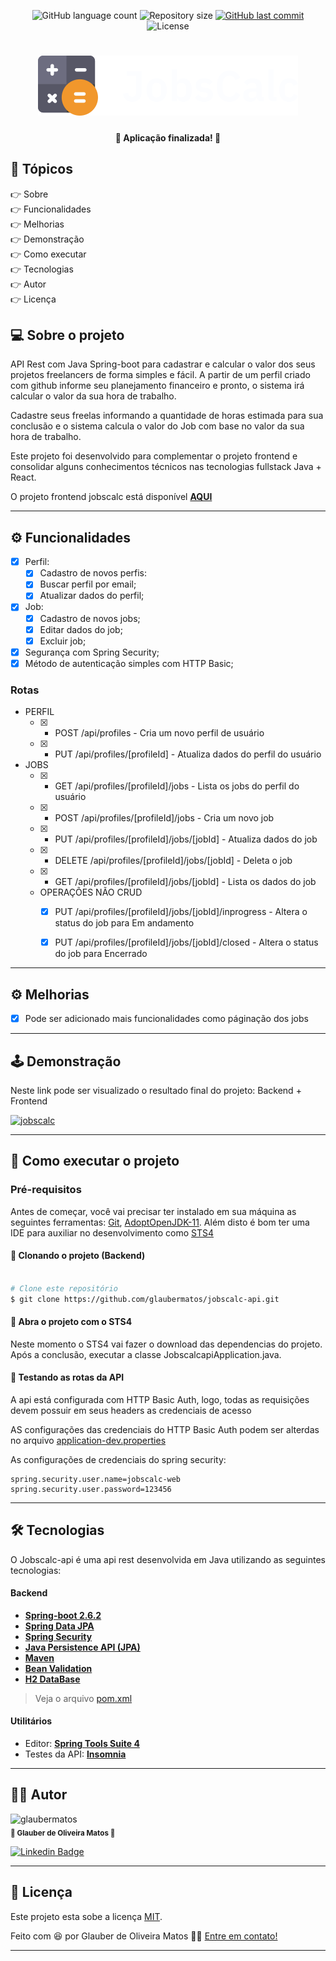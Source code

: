 <p align="center">
  <img alt="GitHub language count" src="https://img.shields.io/github/languages/count/glaubermatos/jobscalc-api?color=%2304D361&style=flat">

  <img alt="Repository size" src="https://img.shields.io/github/repo-size/glaubermatos/jobscalc-api?style=flat">
  
  <a href="https://github.com/glaubermatos/jobscalc-api/commits/master">
    <img alt="GitHub last commit" src="https://img.shields.io/github/last-commit/glaubermatos/jobscalc-api?style=flat">
  </a>
    
   <img alt="License" src="https://img.shields.io/badge/license-MIT-brightgreen?style=flat">
  
</p>

<h1 align="center">
    <img src="./.github/logo.svg" />
</h1>


<h4 align="center"> 
	🚧  Aplicação finalizada! 🚧
</h4>

## 🏁 Tópicos

<p>
 👉<a href="#-sobre-o-projeto" style="text-decoration: none; "> Sobre</a> <br/>
👉<a href="#-funcionalidades" style="text-decoration: none; "> Funcionalidades</a> <br/>
👉<a href="#-melhorias" style="text-decoration: none; "> Melhorias</a> <br/>
👉<a href="#-demonstracao" style="text-decoration: none"> Demonstração</a> <br/>
👉<a href="#-como-executar-o-projeto" style="text-decoration: none"> Como executar</a> <br/>
👉<a href="#-tecnologias" style="text-decoration: none"> Tecnologias</a> <br/>
👉<a href="#-autor" style="text-decoration: none"> Autor</a> <br/>
👉<a href="#-user-content--licença" style="text-decoration: none"> Licença</a>

</p>

## 💻 Sobre o projeto

API Rest com Java Spring-boot para cadastrar e calcular o valor dos seus projetos freelancers de forma simples e fácil. A partir de um perfil criado com github informe seu planejamento financeiro e pronto, o sistema irá calcular o valor da sua hora de trabalho.

Cadastre seus freelas informando a quantidade de horas estimada para sua conclusão e o sistema calcula o valor do Job com base no valor da sua hora de trabalho.

Este projeto foi desenvolvido para complementar o projeto frontend e consolidar alguns conhecimentos técnicos nas tecnologias fullstack Java + React.

O projeto frontend jobscalc está disponível **[AQUI](https://github.com/glaubermatos/jobscalc)**

---

<a name="-funcionalidades"></a>

## ⚙️ Funcionalidades

- [x] Perfil:
    - [x] Cadastro de novos perfis:
    - [x] Buscar perfil por email;
    - [x] Atualizar dados do perfil;
- [x] Job:
    - [x] Cadastro de novos jobs;
    - [x] Editar dados do job;
    - [x] Excluir job;
- [x] Segurança com Spring Security;
- [x] Método de autenticação simples com HTTP Basic;

### Rotas

- PERFIL
    - [x] - POST /api/profiles - Cria um novo perfil de usuário
    - [x] - PUT /api/profiles/[profileId] - Atualiza dados do perfil do usuário
- JOBS
    - [x] - GET /api/profiles/[profileId]/jobs - Lista os jobs do perfil do usuário
    - [x] - POST /api/profiles/[profileId]/jobs - Cria um novo job
    - [x] - PUT /api/profiles/[profileId]/jobs/[jobId] - Atualiza dados do job
    - [x] - DELETE /api/profiles/[profileId]/jobs/[jobId] - Deleta o job
    - [x] - GET /api/profiles/[profileId]/jobs/[jobId] - Lista os dados do job
    - OPERAÇÕES NÃO CRUD
        - [x] PUT /api/profiles/[profileId]/jobs/[jobId]/inprogress - Altera o status do job para Em andamento
        - [x] PUT /api/profiles/[profileId]/jobs/[jobId]/closed - Altera o status do job para Encerrado
    

---
<a name="-melhorias"></a>

## ⚙️ Melhorias
- [x] Pode ser adicionado mais funcionalidades como páginação dos jobs 

---

<a name="-demonstracao"></a>

## 🕹️ Demonstração
Neste link pode ser visualizado o resultado final do projeto: Backend + Frontend

<a align="center" href="https://www.linkedin.com/posts/glaubermatos_desenvolvimentoweb-springboot-nextjs-activity-6905992105182015488-CfRu">
    <img alt="jobscalc" src="https://img.shields.io/static/v1?label=post&message=jobscalc&color=F1972C&style=flat&logo=linkedin">
</a>

---

## 🚀 Como executar o projeto

### Pré-requisitos

Antes de começar, você vai precisar ter instalado em sua máquina as seguintes ferramentas:
[Git](https://git-scm.com), [AdoptOpenJDK-11](https://adoptopenjdk.net/).
Além disto é bom ter uma IDE para auxiliar no desenvolvimento como [STS4](https://spring.io/tools)


#### 🧭 Clonando o projeto (Backend)

```bash

# Clone este repositório
$ git clone https://github.com/glaubermatos/jobscalc-api.git

```


#### 🧭 Abra o projeto com o STS4

Neste momento o STS4 vai fazer o download das dependencias do projeto. Após a conclusão, executar a classe JobscalcapiApplication.java.

#### 🧭 Testando as rotas da API

A api está configurada com HTTP Basic Auth, logo, todas as requisições devem possuir em seus headers as credenciais de acesso

AS configurações das credenciais do HTTP Basic Auth podem ser alterdas no arquivo [application-dev.properties](https://github.com/glaubermatos/jobscalc-api/blob/main/src/main/resources/application-dev.properties)

As configurações de credenciais do spring security:

```
spring.security.user.name=jobscalc-web
spring.security.user.password=123456
```

---

## 🛠 Tecnologias

O Jobscalc-api é uma api rest desenvolvida em Java utilizando as seguintes tecnologias:

#### **Backend**

- **[Spring-boot 2.6.2](https://spring.io/projects/spring-boot)**
- **[Spring Data JPA](https://spring.io/projects/spring-data-jpa)**
- **[Spring Security](https://spring.io/projects/spring-security)**
- **[Java Persistence API (JPA)](https://www.ibm.com/docs/pt-br/was/8.5.5?topic=SSEQTP_8.5.5/com.ibm.websphere.nd.multiplatform.doc/ae/cejb_persistence.html)**
- **[Maven](https://maven.apache.org/)**
- **[Bean Validation](https://beanvalidation.org/)**
- **[H2 DataBase](https://www.h2database.com/)**

> Veja o arquivo [pom.xml](https://github.com/glaubermatos/jobscalc-api/blob/main/pom.xml)

#### **Utilitários**

- Editor: **[Spring Tools Suite 4](https://spring.io/tools)**
- Testes da API: **[Insomnia](https://insomnia.rest/)**

---

<a name="-autor"></a>

## 🦸‍♂️ **Autor**

<p>
 <img src="https://avatars.githubusercontent.com/u/10993285?v=4" width="150px;" alt="glaubermatos"/>
 <br />
 <sub><strong>🌟 Glauber de Oliveira Matos 🌟</strong></sub>
</p>

[![Linkedin Badge](https://img.shields.io/badge/-linkedin-blue?style=flat&logo=Linkedin&logoColor=white&link=https://www.linkedin.com/in/glaubermatos/)](https://www.linkedin.com/in/glaubermatos/)

---
<a name="-user-content--licença"></a>

## 📝 Licença

Este projeto esta sobe a licença [MIT](./LICENSE).

Feito com :satisfied: por Glauber de Oliveira Matos 👋🏽 [Entre em contato!](https://www.linkedin.com/in/glaubermatos/)

---
